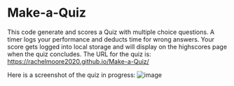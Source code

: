 # Make-a-Quiz
This code generate and scores a Quiz with multiple choice questions. A timer logs your performance and deducts time for wrong answers. Your score gets logged into local storage and will display on the highscores page when the quiz concludes. The URL for the quiz is: https://rachelmoore2020.github.io/Make-a-Quiz/

Here is a screenshot of the quiz in progress:
![image](https://user-images.githubusercontent.com/68473729/94876460-b8766500-0425-11eb-88cd-71ef455495e5.png)


